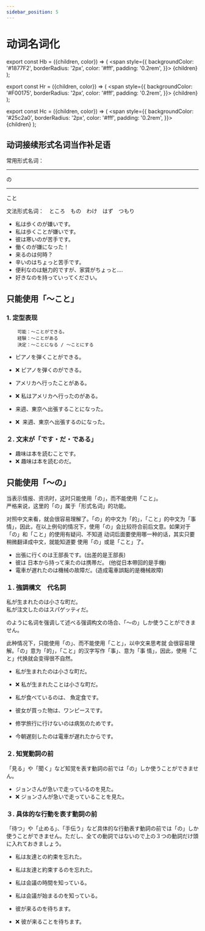 ```yaml
---
sidebar_position: 5
---
```


# 动词名词化


export const Hb = ({children, color}) => (
  <span
    style={{
      backgroundColor: '#1877F2',
      borderRadius: '2px',
      color: '#fff',
      padding: '0.2rem',
    }}>
    {children}
  </span>
);

export const Hr = ({children, color}) => (
  <span
    style={{
      backgroundColor: '#F00175',
      borderRadius: '2px',
      color: '#fff',
      padding: '0.2rem',
    }}>
    {children}
  </span>
);

export const Hc = ({children, color}) => (
  <span
    style={{
      backgroundColor: '#25c2a0',
      borderRadius: '2px',
      color: '#fff',
      padding: '0.2rem',
    }}>
    {children}
  </span>
);

## 动词接续形式名词当作补足语

常用形式名词：　<Hr>の</Hr>　<Hr>こと</Hr>

文法形式名词：　<Hb>ところ</Hb>　<Hb>もの</Hb>　<Hb>わけ</Hb>　<Hb>はず</Hb>　<Hb>つもり</Hb>

- 私は<Hc>歩くの</Hc><Hb>が</Hb>嫌いです。
- 私は<Hc>歩くこと</Hc><Hb>が</Hb>嫌いです。
- 彼は<Hc>寒いの</Hc><Hb>が</Hb>苦手です。
- <Hc>働くの</Hc><Hb>が</Hb>嫌になった！
- <Hc>来るの</Hc><Hb>は</Hb>何時？
- <Hc>辛いの</Hc><Hb>は</Hb>ちょっと苦手です。
- <Hc>便利なの</Hc><Hb>は</Hb>魅力的ですが、家賃がちょっと....
- <Hc>好きなの</Hc><Hb>を</Hb>持っていってください。

## 只能使用「〜こと」

### 1. 定型表现

        可能：〜ことができる。
        経験：〜ことがある
        決定：〜ことになる / 〜ことにする

- ピアノを<Hb>弾くこと</Hb><Hc>ができる</Hc>。
- ❌ ピアノを<Hb>弾く</Hb><Hc>のができる</Hc>。


- アメリカへ<Hb>行った</Hb><Hc>ことがある</Hc>。
- ❌ 私はアメリカへ<Hb>行った</Hb><Hc>のがある</Hc>。


- 来週、東京へ<Hb>出張する</Hb><Hc>ことになった</Hc>。
- ❌  来週、東京へ<Hb>出張する</Hb><Hc>のになった</Hc>。

### ２. 文末が「です・だ・である」

- 趣味は本を<Hc>読むこと</Hc>です。
- ❌ 趣味は本を<Hc>読むの</Hc>だ。

## 只能使用「〜の」

当表示<Hb>情报</Hb>、<Hb>资讯</Hb>时，这时只能使用「の」，而不能使用「こと」。<br/>
严格来说，这里的「の」属于「形式名词」的功能。<br/>

对照中文来看，就会很容易理解了。「の」的中文为「的」，「こと」的中文为「事情」，因此，在以上例句的情况下，使用「の」会比较符合前后文意。如果对于「の」和「こと」的使用有疑问、不知道 动词后面要使用哪一种的话，其实只要稍微翻译成中文，就能知道要 使用「の」或是「こと」了。


- <Hc>出張に行くの</Hc><Hb>は</Hb>王部長です。(出差的是王部長)
- 彼は <Hc>日本から持って来たの</Hc><Hb>は</Hb>携帯だ。 (他從日本帶回的是手機)
- <Hc>電車が遅れたの</Hc><Hb>は</Hb>機械の故障だ。(造成電車誤點的是機械故障)

### １. 強調構文　代名詞

<Hc>私が生まれたの</Hc><Hb>は</Hb>小さな町だ。<br/>
<Hc>私が注文したの</Hc><Hb>は</Hb>スパゲッティだ。


のように名词を强调して述べる强调构文の场合、「～の」しか使うことができません。

此种情况下，只能使用「の」、而不能使用「こと」，以中文来思考就 会很容易理解。「の」意为「的」，「こと」的汉字写作「事」、意为「事 情」，因此，使用「こと」代换就会变得很不自然。


- <Hc>私が生まれたの</Hc><Hb>は</Hb>小さな町だ。
- ❌ <Hc>私が生まれたこと</Hc><Hb>は</Hb>小さな町だ。

- <Hc>私が食べているの</Hc><Hb>は</Hb>、 魚定食です。
- <Hc>彼女が買った物</Hc><Hb>は</Hb>、ワンピースです。
- <Hc>修学旅行に行けないの</Hc><Hb>は</Hb>病気のためです。
- <Hc>今朝遅刻したの</Hc><Hb>は</Hb>電車が遅れたからです。

### ２. 知覚動詞の前

「見る」や「聞く」など知覚を表す動詞の前では「の」しか使うことができません。

- <Hc>ジョンさんが急いで走っているの</Hc><Hb>を</Hb>見た。
- ❌ <Hc>ジョンさんが急いで走っていること</Hc><Hb>を</Hb>見た。

### ３. 具体的な行動を表す動詞の前

「待つ」や「止める」、「手伝う」など具体的な行動表す動詞の前では「の」しか使うことができません。ただし、全ての動詞ではないので上の３つの動詞だけ頭に入れておきましょう。


- 私は友達との約束<Hb>を</Hb>忘れた。
- 私は<Hc>友達と約束するの</Hc><Hb>を</Hb>忘れた。


- 私は会議の時間<Hb>を</Hb>知っている。
- 私は<Hc>会議が始まるの</Hc><Hb>を</Hb>知っている。


- <Hc>彼が来るの</Hc>を待ちます。
- ❌ <Hc>彼が来ること</Hc>を待ちます。